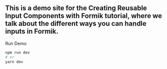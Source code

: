 ## This is a demo site for the Creating Reusable Input Components with Formik tutorial, where we talk about the different ways you can handle inputs in Formik.

Run Demo

```bash
npm run dev
# or
yarn dev
```
